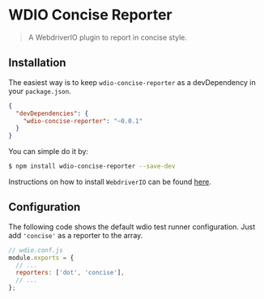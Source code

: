 WDIO Concise Reporter
=====================

> A WebdriverIO plugin to report in concise style.

## Installation

The easiest way is to keep `wdio-concise-reporter` as a devDependency in your `package.json`.

```json
{
  "devDependencies": {
    "wdio-concise-reporter": "~0.0.1"
  }
}
```

You can simple do it by:

```sh
$ npm install wdio-concise-reporter --save-dev
```

Instructions on how to install `WebdriverIO` can be found [here](http://webdriver.io/guide/getstarted/install.html).

## Configuration

The following code shows the default wdio test runner configuration. Just add `'concise'` as a reporter
to the array.

```js
// wdio.conf.js
module.exports = {
  // ...
  reporters: ['dot', 'concise'],
  // ...
};
```
